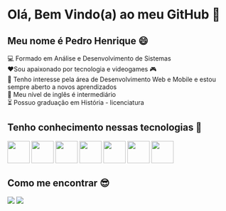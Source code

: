 <h1> Olá, Bem Vindo(a) ao meu GitHub 👋 </h1>
 <h2> Meu nome é Pedro Henrique 😄 </h2>

💻 Formado em Análise e Desenvolvimento de Sistemas <br>
❤️Sou apaixonado por tecnologia e videogames 🎮 <br>
😬 Tenho interesse pela área de Desenvolvimento Web e Mobile e estou sempre aberto a novos aprendizados<br>
📝 Meu nível de inglês é intermediário<br> 
⏳ Possuo graduação em História - licenciatura

<h2> Tenho conhecimento nessas tecnologias 🚀 </h2>

<img src="https://cdn.jsdelivr.net/gh/devicons/devicon/icons/javascript/javascript-plain.svg" width="50" height="50"/> <img src="https://cdn.jsdelivr.net/gh/devicons/devicon@latest/icons/csharp/csharp-original.svg" width="50" height="50" /> <img src="https://cdn.jsdelivr.net/gh/devicons/devicon@latest/icons/vuejs/vuejs-original-wordmark.svg" width="50" height="50" /> <img src="https://cdn.jsdelivr.net/gh/devicons/devicon@latest/icons/microsoftsqlserver/microsoftsqlserver-original-wordmark.svg" width="50" height="50" />
<img src="https://cdn.jsdelivr.net/gh/devicons/devicon/icons/html5/html5-plain.svg" width="50" height="50" /> <img src="https://cdn.jsdelivr.net/gh/devicons/devicon/icons/css3/css3-plain.svg" width="50" height="50" /> <img src="https://cdn.jsdelivr.net/gh/devicons/devicon@latest/icons/linux/linux-original.svg" width="50" height="50" /> 
             

<h2> Como me encontrar 😎 </h2>
<div>
<a href="https://www.linkedin.com/in/pedro-henrique-de-sousa-barbosa-475a55148/" target="_blank"><img src="https://img.shields.io/badge/-LinkedIn-%230077B5?style=for-the-badge&logo=linkedin&logoColor=white" target="_blank"></a>
<a href = "mailto:pedro.sousarbarbosa26@gmail.com"><img src="https://img.shields.io/badge/Gmail-D14836?style=for-the-badge&logo=gmail&logoColor=white" target="_blank"></a>
</div>

